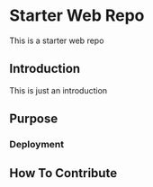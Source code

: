 # Starter Web Repo

This is a starter web repo

## Introduction

This is just an introduction

## Purpose

### Deployment

## How To Contribute
